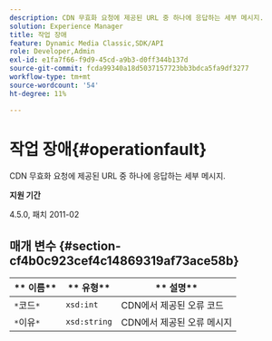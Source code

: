 ```yaml
---
description: CDN 무효화 요청에 제공된 URL 중 하나에 응답하는 세부 메시지.
solution: Experience Manager
title: 작업 장애
feature: Dynamic Media Classic,SDK/API
role: Developer,Admin
exl-id: e1fa7f66-f9d9-45cd-a9b3-d0ff344b137d
source-git-commit: fcda99340a18d5037157723bb3bdca5fa9df3277
workflow-type: tm+mt
source-wordcount: '54'
ht-degree: 11%

---
```


# 작업 장애{#operationfault}

CDN 무효화 요청에 제공된 URL 중 하나에 응답하는 세부 메시지.

**지원 기간**

4.5.0, 패치 2011-02

## 매개 변수 {#section-cf4b0c923cef4c14869319af73ace58b}

| ** 이름** | ** 유형** | ** 설명** |
|---|---|---|
| `*`코드`*` | `xsd:int` | CDN에서 제공된 오류 코드 |
| `*`이유`*` | `xsd:string` | CDN에서 제공된 오류 메시지 |
